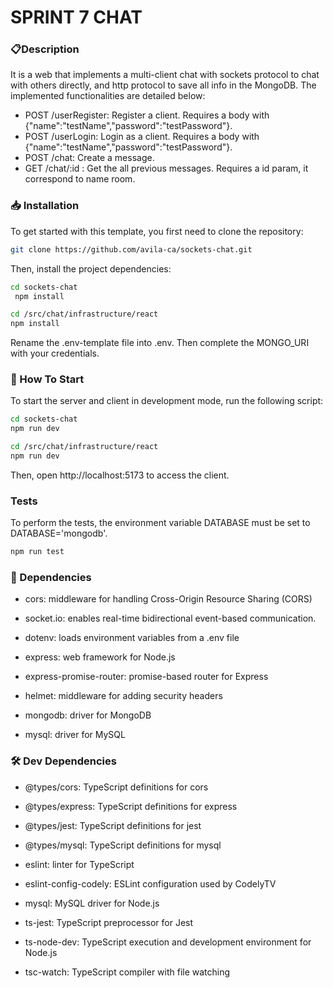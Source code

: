 # SPRINT 7 CHAT

### 📋Description

It is a web that implements a multi-client chat with sockets protocol to chat with others directly, and http protocol to save all info in the MongoDB. The implemented functionalities are detailed below:

   - POST /userRegister: Register a client. Requires a body with {"name":"testName","password":"testPassword"}.
   - POST /userLogin: Login as a client. Requires a body with {"name":"testName","password":"testPassword"}.
   - POST /chat: Create a message. 
   - GET /chat/:id : Get the all previous messages. Requires a id param, it correspond to name room.


### 📥 Installation


To get started with this template, you first need to clone the repository:

```bash
git clone https://github.com/avila-ca/sockets-chat.git
```

Then, install the project dependencies:


```bash
cd sockets-chat
 npm install
```

```bash
cd /src/chat/infrastructure/react
npm install
```

Rename the .env-template file into .env. Then complete the MONGO_URI with your credentials.


### 🏁 How To Start

To start the server and client in development mode, run the following script:

```bash
cd sockets-chat
npm run dev
```


```bash
cd /src/chat/infrastructure/react
npm run dev
```

Then, open http://localhost:5173 to access the client.

###  Tests

To perform the tests, the environment variable DATABASE must be set to DATABASE='mongodb'.

```bash
npm run test
```



### 📝 Dependencies

- cors: middleware for handling Cross-Origin Resource Sharing (CORS)

- socket.io: enables real-time bidirectional event-based communication.

- dotenv: loads environment variables from a .env file

- express: web framework for Node.js

- express-promise-router: promise-based router for Express

- helmet: middleware for adding security headers

- mongodb: driver for MongoDB

- mysql: driver for MySQL


### 🛠️ Dev Dependencies

- @types/cors: TypeScript definitions for cors

- @types/express: TypeScript definitions for express

- @types/jest: TypeScript definitions for jest

- @types/mysql: TypeScript definitions for mysql

- eslint: linter for TypeScript

- eslint-config-codely: ESLint configuration used by CodelyTV

- mysql: MySQL driver for Node.js

- ts-jest: TypeScript preprocessor for Jest

- ts-node-dev: TypeScript execution and development environment for Node.js

- tsc-watch: TypeScript compiler with file watching


